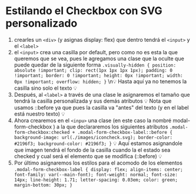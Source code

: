 # Estilando el Checkbox con SVG personalizado

1. crearles un `<div>` (y asignas display: flex) que dentro tendrá el `<input>` y el `<label>`
2. el `<input>` crea una casilla por default, pero como no es esta la que queremos que se vea, pues le agregamos una clase que la oculte que puede quedar de la siguiente forma
   `.visually-hidden {
   position: absolute !important;
   clip: rect(1px 1px 1px 1px);
   padding: 0 !important;
   border: 0 !important;
   height: 0px !important;
   width: 0px !important;
   overflow: hidden;
}`
   \n:bulb: Hasta aquí ya no tenemos la casilla sino solo el texto :bulb:
3. Después, al `<label>` a través de una clase le asignaremos el tamaño que tendrá la casilla personalizada y sus demás atributos
   :bulb: Nota que usamos ::before ya que pues la casilla va "antes" del texto (y en el label está nuestro texto) :bulb:
4. Ahora crearemos en el `<inpu>` una clase (en este caso la nombré modal-form-checkbox ) a la que declararemos los siguientes atributos
   `.modal-form-checkbox:checked + .modal-form-checkbox-label::before {
   background-image: url(./images/iconcheck.svg);
   border-color: #2196f3;
   background-color: #2196f3;
}`
   :bulb: Aquí estamos asignandole que imagen tendrá el fondo de la casilla cuando la el estado sea checked y cual será el elemento que se modifica (::before) :bulb:
5. Por último asignaremos los estilos para el acomodo de los elementos
   `.modal-form-checkbox-label {
   display: flex;
   align-items: center;
   font-family: var(--main-font);
   font-weight: normal;
   font-size: 14px;
   line-height: 1.71;
   letter-spacing: 0.03em;
   color: green;
   margin-bottom: 30px;
}`
